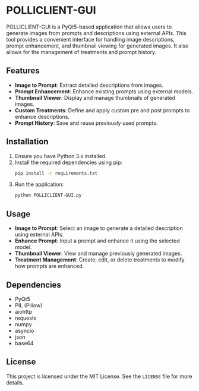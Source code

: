 # POLLICLIENT-GUI

POLLICLIENT-GUI is a PyQt5-based application that allows users to generate images from prompts and descriptions using external APIs. This tool provides a convenient interface for handling image descriptions, prompt enhancement, and thumbnail viewing for generated images. It also allows for the management of treatments and prompt history.

## Features

- **Image to Prompt**: Extract detailed descriptions from images.
- **Prompt Enhancement**: Enhance existing prompts using external models.
- **Thumbnail Viewer**: Display and manage thumbnails of generated images.
- **Custom Treatments**: Define and apply custom pre and post prompts to enhance descriptions.
- **Prompt History**: Save and reuse previously used prompts.

## Installation

1. Ensure you have Python 3.x installed.
2. Install the required dependencies using pip:
   ```bash
   pip install -r requirements.txt
   ```
3. Run the application:
   ```bash
   python POLLICLIENT-GUI.py
   ```

## Usage

- **Image to Prompt**: Select an image to generate a detailed description using external APIs.
- **Enhance Prompt**: Input a prompt and enhance it using the selected model.
- **Thumbnail Viewer**: View and manage previously generated images.
- **Treatment Management**: Create, edit, or delete treatments to modify how prompts are enhanced.
  
## Dependencies

- PyQt5
- PIL (Pillow)
- aiohttp
- requests
- numpy
- asyncio
- json
- base64

## License

This project is licensed under the MIT License. See the `LICENSE` file for more details.
